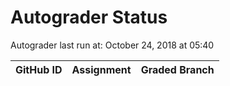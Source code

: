 # Autograder Status
Autograder last run at: October 24, 2018 at 05:40

| GitHub ID | Assignment | Graded Branch |
|-----------|------------|---------------|
